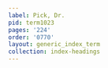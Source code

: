 ```yaml
---
label: Pick, Dr.
pid: term1023
pages: '224'
order: '0770'
layout: generic_index_term
collection: index-headings
---
```

